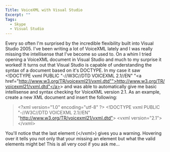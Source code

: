 ```yaml
---
Title: VoiceXML with Visual Studio
Excerpt: ""
Tags:
  - Skype
  - Visual Studio
---
```

Every so often I'm surprised by the incredible flexibility built into Visual Studio 2005. 
  I've been writing a lot of VoiceXML lately and I was really missing the intellisense that I've become so used to. On a whim I tried opening a VoiceXML document in Visual Studio and much to my surprise it worked!
  It turns out that Visual Studio is capable of understanding the syntax of a document based on it's DOCTYPE. In my case it saw &lt;!DOCTYPE vxml PUBLIC "-//W3C//DTD VOICEXML 2.1//EN" "<a href="http://www.w3.org/TR/voicexml21/vxml.dtd"">http://www.w3.org/TR/voicexml21/vxml.dtd"</a>&gt; and was able to automatically give me basic intellisense and syntax checking for VoiceXML version 2.1.
  As an example, create a new XML document and insert the following:
  <blockquote>   &lt;?xml version="1.0" encoding="utf-8" ?&gt; 
    &lt;!DOCTYPE vxml PUBLIC "-//W3C//DTD VOICEXML 2.1//EN" "<a href="http://www.w3.org/TR/voicexml21/vxml.dtd"">http://www.w3.org/TR/voicexml21/vxml.dtd"</a>&gt; 
    &lt;vxml version="2.1"&gt;     <br />&lt;/vxml&gt;
 </blockquote>  You'll notice that the last element (&lt;/vxml&gt;) gives you a warning. Hovering over it tells you not only that your missing an element but what the valid elements might be! 
  This is all very cool if you ask me...
